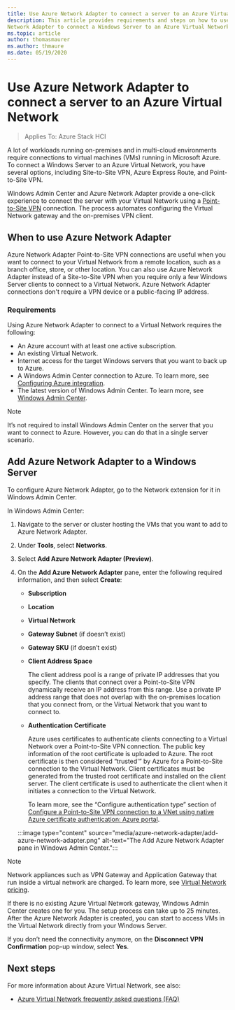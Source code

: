 ```yaml
---
title: Use Azure Network Adapter to connect a server to an Azure Virtual Network
description: This article provides requirements and steps on how to use Azure
Network Adapter to connect a Windows Server to an Azure Virtual Network.
ms.topic: article
author: thomasmaurer
ms.author: thmaure
ms.date: 05/19/2020
---
```


# Use Azure Network Adapter to connect a server to an Azure Virtual Network

>Applies To: Azure Stack HCI

A lot of workloads running on-premises and in multi-cloud environments require
connections to virtual machines (VMs) running in Microsoft Azure. To connect a
Windows Server to an Azure Virtual Network, you have several options, including
Site-to-Site VPN, Azure Express Route, and Point-to-Site VPN.

Windows Admin Center and Azure Network Adapter provide a one-click experience to
connect the server with your Virtual Network using a [Point-to-Site
VPN](https://docs.microsoft.com/azure/vpn-gateway/vpn-gateway-howto-point-to-site-resource-manager-portal)
connection. The process automates configuring the Virtual Network gateway and the on-premises VPN client.

## When to use Azure Network Adapter
Azure Network Adapter Point-to-Site VPN connections are useful when you want to
connect to your Virtual Network from a remote location, such as a branch office,
store, or other location. You can also use Azure Network Adapter instead of a
Site-to-Site VPN when you require only a few Windows Server clients to connect
to a Virtual Network. Azure Network Adapter connections don't require a VPN
device or a public-facing IP address.

### Requirements
Using Azure Network Adapter to connect to a Virtual Network requires the
following:
- An Azure account with at least one active subscription.
- An existing Virtual Network.
- Internet access for the target Windows servers that you want to back up to Azure.
- A Windows Admin Center connection to Azure.
  To learn more, see [Configuring Azure integration](https://docs.microsoft.com/windows-server/manage/windows-admin-center/azure/azure-integration).
- The latest version of Windows Admin Center.
  To learn more, see [Windows Admin Center](https://www.microsoft.com/windows-server/windows-admin-center).

> [!NOTE]
> It’s not required to install Windows Admin Center on the server that you want to connect to Azure. However, you can do that in a single server scenario.

## Add Azure Network Adapter to a Windows Server
To configure Azure Network Adapter, go to the Network extension for it in Windows Admin Center.

In Windows Admin Center:
1. Navigate to the server or cluster hosting the VMs that you want to add to Azure Network Adapter.
1. Under **Tools**, select **Networks**.
1. Select **Add Azure Network Adapter (Preview)**.
1. On the **Add Azure Network Adapter** pane, enter the following required information, and then select **Create**:
    - **Subscription**
    - **Location**
    - **Virtual Network**
    - **Gateway Subnet** (if doesn’t exist)
    - **Gateway SKU** (if doesn’t exist)
    - **Client Address Space**

        The client address pool is a range of private IP addresses that you specify. The clients that connect over a Point-to-Site VPN dynamically receive an IP address from this range. Use a private IP address range that does not overlap with the on-premises location that you connect from, or the Virtual Network that you want to connect to.

    - **Authentication Certificate**

        Azure uses certificates to authenticate clients connecting to a Virtual Network over a Point-to-Site VPN connection. The public key information of the root certificate is uploaded to Azure. The root certificate is then considered “trusted'” by Azure for a Point-to-Site connection to the Virtual Network. Client certificates must be generated from the trusted root certificate and installed on the client server. The client certificate is used to authenticate the client when it initiates a connection to the Virtual Network.
    
        To learn more, see the “Configure authentication type” section of [Configure a Point-to-Site VPN connection to a VNet using native Azure certificate authentication: Azure portal](https://docs.microsoft.com/azure/vpn-gateway/vpn-gateway-howto-point-to-site-resource-manager-portal).

    :::image type="content" source="media/azure-network-adapter/add-azure-network-adapter.png" alt-text="The Add Azure Network Adapter pane in Windows Admin Center.":::

> [!NOTE]
> Network appliances such as VPN Gateway and Application Gateway that run inside a virtual network are charged. To learn more, see [Virtual Network pricing](https://azure.microsoft.com/pricing/details/virtual-network/).

If there is no existing Azure Virtual Network gateway, Windows Admin Center creates one for you. The setup process can take up to 25 minutes. After the Azure Network Adapter is created, you can start to access VMs in the Virtual Network directly from your Windows Server.

If you don’t need the connectivity anymore, on the **Disconnect VPN Confirmation** pop-up window, select **Yes**.

## Next steps
For more information about Azure Virtual Network, see also:

- [Azure Virtual Network frequently asked questions (FAQ)](https://docs.microsoft.com/azure/virtual-network/virtual-networks-faq)
